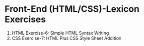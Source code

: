 # Front-End (HTML/CSS)-Lexicon Exercises
1. HTML Exercise-6: Simple HTML Syntax Writing
2. CSS Exercise-7: HTML Plus CSS Style Sheet Addition
